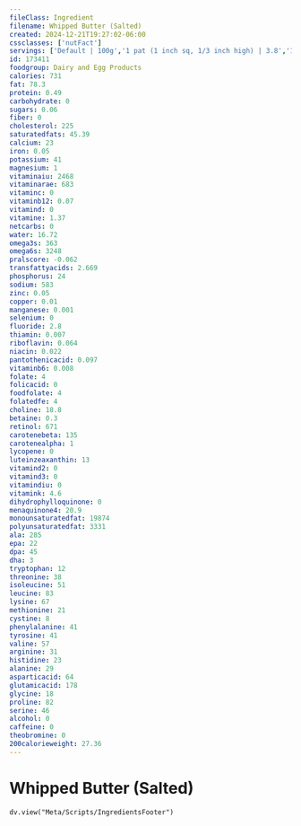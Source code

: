 ```yaml
---
fileClass: Ingredient
filename: Whipped Butter (Salted)
created: 2024-12-21T19:27:02-06:00
cssclasses: ['nutFact']
servings: ['Default | 100g','1 pat (1 inch sq, 1/3 inch high) | 3.8','1 tbsp | 9.4','1 cup | 151','1 stick | 76']
id: 173411
foodgroup: Dairy and Egg Products
calories: 731
fat: 78.3
protein: 0.49
carbohydrate: 0
sugars: 0.06
fiber: 0
cholesterol: 225
saturatedfats: 45.39
calcium: 23
iron: 0.05
potassium: 41
magnesium: 1
vitaminaiu: 2468
vitaminarae: 683
vitaminc: 0
vitaminb12: 0.07
vitamind: 0
vitamine: 1.37
netcarbs: 0
water: 16.72
omega3s: 363
omega6s: 3248
pralscore: -0.062
transfattyacids: 2.669
phosphorus: 24
sodium: 583
zinc: 0.05
copper: 0.01
manganese: 0.001
selenium: 0
fluoride: 2.8
thiamin: 0.007
riboflavin: 0.064
niacin: 0.022
pantothenicacid: 0.097
vitaminb6: 0.008
folate: 4
folicacid: 0
foodfolate: 4
folatedfe: 4
choline: 18.8
betaine: 0.3
retinol: 671
carotenebeta: 135
carotenealpha: 1
lycopene: 0
luteinzeaxanthin: 13
vitamind2: 0
vitamind3: 0
vitamindiu: 0
vitamink: 4.6
dihydrophylloquinone: 0
menaquinone4: 20.9
monounsaturatedfat: 19874
polyunsaturatedfat: 3331
ala: 285
epa: 22
dpa: 45
dha: 3
tryptophan: 12
threonine: 38
isoleucine: 51
leucine: 83
lysine: 67
methionine: 21
cystine: 8
phenylalanine: 41
tyrosine: 41
valine: 57
arginine: 31
histidine: 23
alanine: 29
asparticacid: 64
glutamicacid: 178
glycine: 18
proline: 82
serine: 46
alcohol: 0
caffeine: 0
theobromine: 0
200calorieweight: 27.36
---
```


# Whipped Butter (Salted)

```dataviewjs
dv.view("Meta/Scripts/IngredientsFooter")
```